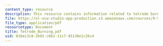 ```yaml
---
content_type: resource
description: This resource contains information related to tetrode burning.
file: https://ol-ocw-studio-app-production.s3.amazonaws.com/courses/9-96-experimental-methods-of-adjustable-tetrode-array-neurophysiology-january-iap-2001/816ec3c83b92c66211c745138e1c26c4_Tetrode_Burning.pdf
file_type: application/pdf
resourcetype: Document
title: Tetrode_Burning.pdf
uid: 816ec3c8-3b92-c662-11c7-45138e1c26c4
---
```

